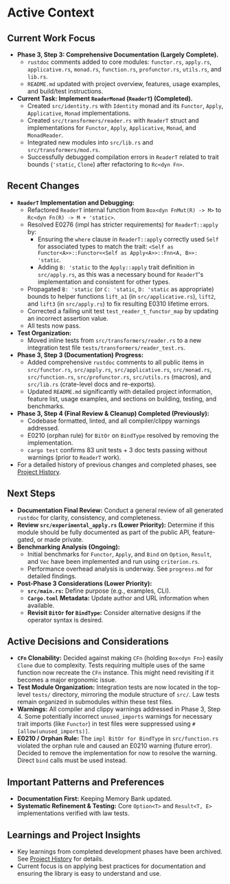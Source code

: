 # Active Context

## Current Work Focus
- **Phase 3, Step 3: Comprehensive Documentation (Largely Complete).**
  - `rustdoc` comments added to core modules: `functor.rs`, `apply.rs`, `applicative.rs`, `monad.rs`, `function.rs`, `profunctor.rs`, `utils.rs`, and `lib.rs`.
  - `README.md` updated with project overview, features, usage examples, and build/test instructions.
- **Current Task: Implement `ReaderMonad` (`ReaderT`) (Completed).**
  - Created `src/identity.rs` with `Identity` monad and its `Functor`, `Apply`, `Applicative`, `Monad` implementations.
  - Created `src/transformers/reader.rs` with `ReaderT` struct and implementations for `Functor`, `Apply`, `Applicative`, `Monad`, and `MonadReader`.
  - Integrated new modules into `src/lib.rs` and `src/transformers/mod.rs`.
  - Successfully debugged compilation errors in `ReaderT` related to trait bounds (`'static`, `Clone`) after refactoring to `Rc<dyn Fn>`.

## Recent Changes
- **`ReaderT` Implementation and Debugging:**
    - Refactored `ReaderT` internal function from `Box<dyn FnMut(R) -> M>` to `Rc<dyn Fn(R) -> M + 'static>`.
    - Resolved E0276 (impl has stricter requirements) for `ReaderT::apply` by:
        - Ensuring the `where` clause in `ReaderT::apply` correctly used `Self` for associated types to match the trait: `<Self as Functor<A>>::Functor<<Self as Apply<A>>::Fnn<A, B>>: 'static`.
        - Adding `B: 'static` to the `Apply::apply` trait definition in `src/apply.rs`, as this was a necessary bound for `ReaderT`'s implementation and consistent for other types.
    - Propagated `B: 'static` (or `C: 'static`, `D: 'static` as appropriate) bounds to helper functions `lift_a1` (in `src/applicative.rs`), `lift2`, and `lift3` (in `src/apply.rs`) to fix resulting E0310 lifetime errors.
    - Corrected a failing unit test `test_reader_t_functor_map` by updating an incorrect assertion value.
    - All tests now pass.
- **Test Organization:**
    - Moved inline tests from `src/transformers/reader.rs` to a new integration test file `tests/transformers/reader_test.rs`.
- **Phase 3, Step 3 (Documentation) Progress:**
    - Added comprehensive `rustdoc` comments to all public items in `src/functor.rs`, `src/apply.rs`, `src/applicative.rs`, `src/monad.rs`, `src/function.rs`, `src/profunctor.rs`, `src/utils.rs` (macros), and `src/lib.rs` (crate-level docs and re-exports).
    - Updated `README.md` significantly with detailed project information, feature list, usage examples, and sections on building, testing, and benchmarks.
- **Phase 3, Step 4 (Final Review & Cleanup) Completed (Previously):**
    - Codebase formatted, linted, and all compiler/clippy warnings addressed.
    - E0210 (orphan rule) for `BitOr` on `BindType` resolved by removing the implementation.
    - `cargo test` confirms 83 unit tests + 3 doc tests passing without warnings (prior to `ReaderT` work).
- For a detailed history of previous changes and completed phases, see [Project History](./archive/project_history_pre_aug_2025.md).


## Next Steps
- **Documentation Final Review:** Conduct a general review of all generated `rustdoc` for clarity, consistency, and completeness.
- **Review `src/experimental_apply.rs` (Lower Priority):** Determine if this module should be fully documented as part of the public API, feature-gated, or made private.
- **Benchmarking Analysis (Ongoing):**
    - Initial benchmarks for `Functor`, `Apply`, and `Bind` on `Option`, `Result`, and `Vec` have been implemented and run using `criterion.rs`.
    - Performance overhead analysis is underway. See `progress.md` for detailed findings.
- **Post-Phase 3 Considerations (Lower Priority):**
    - **`src/main.rs`:** Define purpose (e.g., examples, CLI).
    - **`Cargo.toml` Metadata:** Update author and URL information when available.
    - **Revisit `BitOr` for `BindType`:** Consider alternative designs if the operator syntax is desired.

## Active Decisions and Considerations
- **`CFn` Clonability:** Decided against making `CFn` (holding `Box<dyn Fn>`) easily `Clone` due to complexity. Tests requiring multiple uses of the same function now recreate the `CFn` instance. This might need revisiting if it becomes a major ergonomic issue.
- **Test Module Organization:** Integration tests are now located in the top-level `tests/` directory, mirroring the module structure of `src/`. Law tests remain organized in submodules within these test files.
- **Warnings:** All compiler and clippy warnings addressed in Phase 3, Step 4. Some potentially incorrect `unused_imports` warnings for necessary trait imports (like `Functor`) in test files were suppressed using `#[allow(unused_imports)]`.
- **E0210 / Orphan Rule:** The `impl BitOr for BindType` in `src/function.rs` violated the orphan rule and caused an E0210 warning (future error). Decided to remove the implementation for now to resolve the warning. Direct `bind` calls must be used instead.

## Important Patterns and Preferences
- **Documentation First:** Keeping Memory Bank updated.
- **Systematic Refinement & Testing:** Core `Option<T>` and `Result<T, E>` implementations verified with law tests.

## Learnings and Project Insights
- Key learnings from completed development phases have been archived. See [Project History](./archive/project_history_pre_aug_2025.md) for details.
- Current focus is on applying best practices for documentation and ensuring the library is easy to understand and use.
